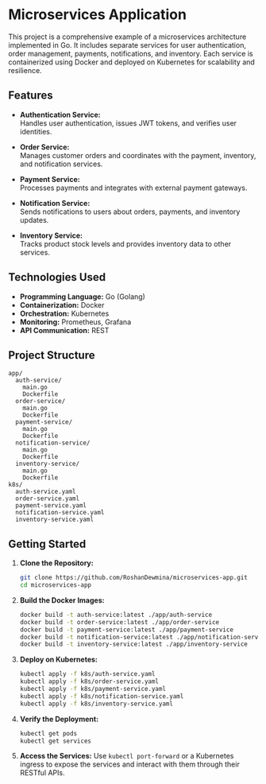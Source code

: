 

# Microservices Application

This project is a comprehensive example of a microservices architecture implemented in Go. It includes separate services for user authentication, order management, payments, notifications, and inventory. Each service is containerized using Docker and deployed on Kubernetes for scalability and resilience.

## Features

- **Authentication Service:**  
  Handles user authentication, issues JWT tokens, and verifies user identities.

- **Order Service:**  
  Manages customer orders and coordinates with the payment, inventory, and notification services.

- **Payment Service:**  
  Processes payments and integrates with external payment gateways.

- **Notification Service:**  
  Sends notifications to users about orders, payments, and inventory updates.

- **Inventory Service:**  
  Tracks product stock levels and provides inventory data to other services.

## Technologies Used

- **Programming Language:** Go (Golang)  
- **Containerization:** Docker  
- **Orchestration:** Kubernetes  
- **Monitoring:** Prometheus, Grafana  
- **API Communication:** REST

## Project Structure

```
app/
  auth-service/
    main.go
    Dockerfile
  order-service/
    main.go
    Dockerfile
  payment-service/
    main.go
    Dockerfile
  notification-service/
    main.go
    Dockerfile
  inventory-service/
    main.go
    Dockerfile
k8s/
  auth-service.yaml
  order-service.yaml
  payment-service.yaml
  notification-service.yaml
  inventory-service.yaml
```

## Getting Started

1. **Clone the Repository:**
   ```bash
   git clone https://github.com/RoshanDewmina/microservices-app.git
   cd microservices-app
   ```

2. **Build the Docker Images:**
   ```bash
   docker build -t auth-service:latest ./app/auth-service
   docker build -t order-service:latest ./app/order-service
   docker build -t payment-service:latest ./app/payment-service
   docker build -t notification-service:latest ./app/notification-service
   docker build -t inventory-service:latest ./app/inventory-service
   ```

3. **Deploy on Kubernetes:**
   ```bash
   kubectl apply -f k8s/auth-service.yaml
   kubectl apply -f k8s/order-service.yaml
   kubectl apply -f k8s/payment-service.yaml
   kubectl apply -f k8s/notification-service.yaml
   kubectl apply -f k8s/inventory-service.yaml
   ```

4. **Verify the Deployment:**
   ```bash
   kubectl get pods
   kubectl get services
   ```

5. **Access the Services:**
   Use `kubectl port-forward` or a Kubernetes ingress to expose the services and interact with them through their RESTful APIs.
